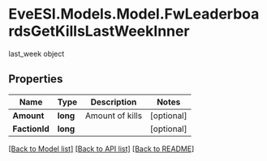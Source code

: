 # EveESI.Models.Model.FwLeaderboardsGetKillsLastWeekInner
last_week object

## Properties

Name | Type | Description | Notes
------------ | ------------- | ------------- | -------------
**Amount** | **long** | Amount of kills | [optional] 
**FactionId** | **long** |  | [optional] 

[[Back to Model list]](../README.md#documentation-for-models) [[Back to API list]](../README.md#documentation-for-api-endpoints) [[Back to README]](../README.md)

